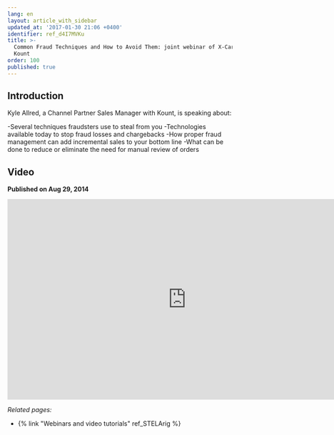 ```yaml
---
lang: en
layout: article_with_sidebar
updated_at: '2017-01-30 21:06 +0400'
identifier: ref_d4I7MVKu
title: >-
  Common Fraud Techniques and How to Avoid Them: joint webinar of X-Cart and
  Kount
order: 100
published: true
---
```

## Introduction

Kyle Allred, a Channel Partner Sales Manager with Kount, is speaking about:

-Several techniques fraudsters use to steal from you
-Technologies available today to stop fraud losses and chargebacks
-How proper fraud management can add incremental sales to your bottom line
-What can be done to reduce or eliminate the need for manual review of orders

## Video
**Published on Aug 29, 2014**
<iframe class="youtube-player" type="text/html" style="width: 800px; height: 450px" src="https://www.youtube.com/embed/7I1qcUvPtZI" frameborder="0"></iframe>

_Related pages:_

*   {% link "Webinars and video tutorials" ref_STELArig %}
